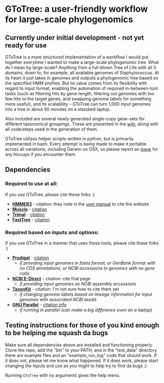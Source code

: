 # GToTree: a user-friendly workflow for large-scale phylogenomics

## Currently under initial development - not yet ready for use

GToTree is a more structured implementation of a workflow I would put together everytime I wanted to make a large-scale phylogenomic tree. What do I mean by large-scale? Anything from a full-blown Tree of Life with all 3 domains, down to, for example, all available genomes of Staphylococcus. At its heart it just takes in genomes and outputs a phylogenomic tree based on the specified HMM profiles. But its value comes from its flexibility with regard to input format, enabling the automation of required in-between-tool tasks (such as filtering hits by gene-length, filtering out genomes with too few hits to the target genes, and swapping genome labels for something more useful), and its scalability – GToTree can turn 1,000 input genomes into a tree in about 90 minutes on a standard laptop. 

Also included are several newly generated single-copy gene-sets for different taxonomical groupings. These are presented in the [wiki](https://github.com/AstrobioMike/GToTree/wiki/SCG-sets), along with all code/steps used in the generation of them.  

GToTree utilizes helper scripts written in python, but is primarily implemented in bash. Every attempt is being made to make it portable across all variations, including Darwin on OSX, so please report an [issue](https://github.com/AstrobioMike/GToTree/issues) for any hiccups if you encounter them.  

## Dependencies
### Required to use at all:
If you use GToTree, please cite these folks :)  

- **[HMMER3](http://hmmer.org/download.html)** - citation: they note in the [user manual](http://eddylab.org/software/hmmer/Userguide.pdf) to cite the website  
- **[Muscle](https://www.drive5.com/muscle/downloads.htm)** - [citation](https://academic.oup.com/nar/article/32/5/1792/2380623)  
- **[Trimal](http://trimal.cgenomics.org/downloads)** - [citation](https://www.ncbi.nlm.nih.gov/pmc/articles/PMC2712344/)  
- **[FastTree](http://www.microbesonline.org/fasttree/)** - [citation](https://journals.plos.org/plosone/article?id=10.1371/journal.pone.0009490)  

### Required based on inputs and options:
If you use GToTree in a manner that uses these tools, please cite these folks :)  

- **[Prodigal](https://github.com/hyattpd/Prodigal)** - [citation](https://www.ncbi.nlm.nih.gov/pmc/articles/PMC2848648/)  
  - *if providing input genomes in fasta format, or GenBank format with no CDS annotations, or NCBI accessions to genomes with no gene calls*
- **[NCBI E-Direct](https://www.ncbi.nlm.nih.gov/books/NBK179288/)** - citation: cite that page
  - *if providing input genomes as NCBI assembly accessions*
- **[TaxonKit](https://bioinf.shenwei.me/taxonkit/)** - citation: I'm not sure how to cite them yet
  - *if changing genome labels based on lineage information for input genomes with associated NCBI taxids*
- **[GNU Parallel](https://www.gnu.org/software/parallel/)** - [citation info](https://www.gnu.org/software/parallel/parallel_design.html#Citation-notice)
  - *if running in parallel (can make a big difference even on a laptop)*

## Testing instructions for those of you kind enough to be helping me squash da bugs
Make sure all dependencies above are installed and functioning properly. Clone the repo, add the "bin" to your PATH, and in the "test\_data" directory there are example files and an "example\_run\_log" code that should work. If it does not, please let me know what happened. If it does work, please start changing the inputs and use as you might to help try to find da bugs :)

Running `GToTree` with no arguments gives the help menu. 
